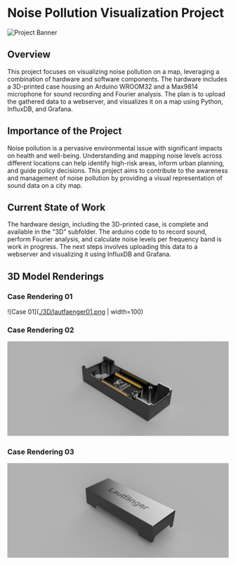 # Noise Pollution Visualization Project

![Project Banner](images/project_banner.png)

## Overview

This project focuses on visualizing noise pollution on a map, leveraging a combination of hardware and software components. The hardware includes a 3D-printed case housing an Arduino WROOM32 and a Max9814 microphone for sound recording and Fourier analysis. 
The plan is to upload the gathered data to a webserver, and visualizes it on a map using Python, InfluxDB, and Grafana.

## Importance of the Project

Noise pollution is a pervasive environmental issue with significant impacts on health and well-being. Understanding and mapping noise levels across different locations can help identify high-risk areas, inform urban planning, and guide policy decisions. 
This project aims to contribute to the awareness and management of noise pollution by providing a visual representation of sound data on a city map.

## Current State of Work

The hardware design, including the 3D-printed case, is complete and available in the "3D" subfolder. 
The arduino code to to record sound, perform Fourier analysis, and calculate noise levels per frequency band is work in progress. The next steps involves uploading this data to a webserver and visualizing it using InfluxDB and Grafana.

## 3D Model Renderings

### Case Rendering 01
![Case 01]([./3D/lautfaenger01.png](https://github.com/shotreal/lautfaenger/blob/main/3D/Lautfaenger01.png) | width=100)

### Case Rendering 02
![Case 02](./3D/lautfaenger02.png)

### Case Rendering 03
![Case 03](./3D/lautfaenger03.png)
